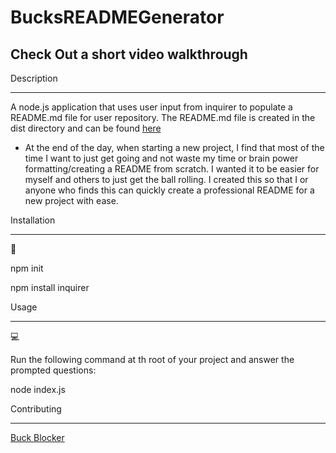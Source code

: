 # BucksREADMEGenerator
## Check Out a short video walkthrough 


Description

---


A node.js application that uses user input from inquirer to populate a README.md file for user repository. The README.md file is created in the dist directory and can be found [here](./dist/README.md)
- At the end of the day, when starting a new project, I find that most of the time I want to just get going and not waste my time or brain power formatting/creating a README from scratch. I wanted it to be easier for myself and others to just get the ball rolling.
I created this so that I or anyone who finds this can quickly create a professional README for a new project with ease.


Installation

---

💾

npm init

npm install inquirer

Usage

---

💻

Run the following command at th root of your project and answer the prompted questions:

node index.js

Contributing

---
[Buck Blocker](https://github.com/bucknorris336)